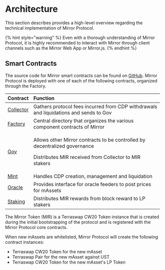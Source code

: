 # Architecture

This section describes provides a high-level overview regarding the technical implementation of Mirror Protocol.

{% hint style="warning" %}
Even with a thorough understanding of Mirror Protocol, it is highly recommended to interact with Mirror through client channels such as the Mirror Web App or Mirror.js.
{% endhint %}

## Smart Contracts

The source code for Mirror smart contracts can be found on [GitHub](https://github.com/Mirror-Protocol/mirror-contracts). Mirror Protocol is deployed with one of each of the following contracts, organized through the Factory.

<table>
  <thead>
    <tr>
      <th style="text-align:left">Contract</th>
      <th style="text-align:left">Function</th>
    </tr>
  </thead>
  <tbody>
    <tr>
      <td style="text-align:left"><a href="contracts/collector.md">Collector</a>
      </td>
      <td style="text-align:left">Gathers protocol fees incurred from CDP withdrawals and liquidations and
        sends to Gov</td>
    </tr>
    <tr>
      <td style="text-align:left"><a href="contracts/factory.md">Factory</a>
      </td>
      <td style="text-align:left">Central directory that organizes the various component contracts of Mirror</td>
    </tr>
    <tr>
      <td style="text-align:left"><a href="contracts/gov.md">Gov</a>
      </td>
      <td style="text-align:left">
        <p>Allows other Mirror contracts to be controlled by decentralized governance</p>
        <p>Distributes MIR received from Collector to MIR stakers</p>
      </td>
    </tr>
    <tr>
      <td style="text-align:left"><a href="contracts/mint.md">Mint</a>
      </td>
      <td style="text-align:left">Handles CDP creation, management and liquidation</td>
    </tr>
    <tr>
      <td style="text-align:left"><a href="contracts/oracle.md">Oracle</a>
      </td>
      <td style="text-align:left">Provides interface for oracle feeders to post prices for mAssets</td>
    </tr>
    <tr>
      <td style="text-align:left"><a href="contracts/staking.md">Staking</a>
      </td>
      <td style="text-align:left">Distributes MIR rewards from block reward to LP stakers</td>
    </tr>
  </tbody>
</table>

The Mirror Token \(MIR\) is a Terraswap CW20 Token instance that is created during the initial bootstrapping of the protocol and is registered with the Mirror Protocol core contracts.

When new mAssets are whitelisted, Mirror Protocol will create the following contract instances:

* Terraswap CW20 Token for the new mAsset
* Terraswap Pair for the new mAsset against UST
* Terraswap CW20 Token for the new mAsset's LP Token

